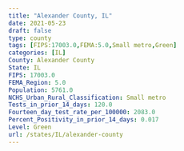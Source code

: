 ```yaml
---
title: "Alexander County, IL"
date: 2021-05-23
draft: false
type: county
tags: [FIPS:17003.0,FEMA:5.0,Small metro,Green]
categories: [IL]
County: Alexander County
State: IL
FIPS: 17003.0
FEMA_Region: 5.0
Population: 5761.0
NCHS_Urban_Rural_Classification: Small metro
Tests_in_prior_14_days: 120.0
Fourteen_day_test_rate_per_100000: 2083.0
Percent_Positivity_in_prior_14_days: 0.017
Level: Green
url: /states/IL/alexander-county
---
```



